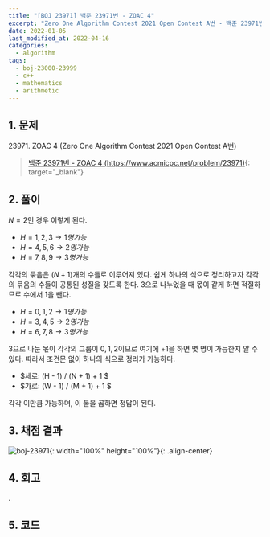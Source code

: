 ```yaml
---
title: "[BOJ 23971] 백준 23971번 - ZOAC 4"
excerpt: "Zero One Algorithm Contest 2021 Open Contest A번 - 백준 23971번 ZOAC 4 풀이"
date: 2022-01-05
last_modified_at: 2022-04-16
categories:
  - algorithm
tags:
  - boj-23000-23999
  - c++
  - mathematics
  - arithmetic
---
```


## 1. 문제
$23971$. ZOAC 4 (Zero One Algorithm Contest 2021 Open Contest A번)

> [백준 23971번 - ZOAC 4 (https://www.acmicpc.net/problem/23971)](https://www.acmicpc.net/problem/23971){: target="_blank"}

## 2. 풀이

$N=2$인 경우 이렇게 된다.

* $H=1, 2, 3 \rightarrow 1명 가능$
* $H=4, 5, 6 \rightarrow 2명 가능$
* $H=7, 8, 9 \rightarrow 3명 가능$

각각의 묶음은 $(N+1)$개의 수들로 이루어져 있다. 쉽게 하나의 식으로 정리하고자 각각의 묶음의 수들이 공통된 성질을 갖도록 한다. $3$으로 나누었을 때 몫이 같게 하면 적절하므로 수에서 $1$을 뺀다.

* $H=0, 1, 2 \rightarrow 1명 가능$
* $H=3, 4, 5 \rightarrow 2명 가능$
* $H=6, 7, 8 \rightarrow 3명 가능$

$3$으로 나눈 몫이 각각의 그룹이 $0, 1, 2$이므로 여기에 $+1$을 하면 몇 명이 가능한지 알 수 있다. 따라서 조건문 없이 하나의 식으로 정리가 가능하다.

* $세로: (H - 1) / (N + 1) + 1 $
* $가로: (W - 1) / (M + 1) + 1 $

각각 이만큼 가능하며, 이 둘을 곱하면 정답이 된다.

## 3. 채점 결과

![boj-23971](https://user-images.githubusercontent.com/30232837/160995296-16c7e084-139e-4853-a447-4afec9342de7.png "boj-23971"){: width="100%" height="100%"}{: .align-center}

## 4. 회고

.

## 5. 코드

<script src="https://gist.github.com/BurningFalls/d83688e224afe9516f74394e6001bb1a.js"></script>